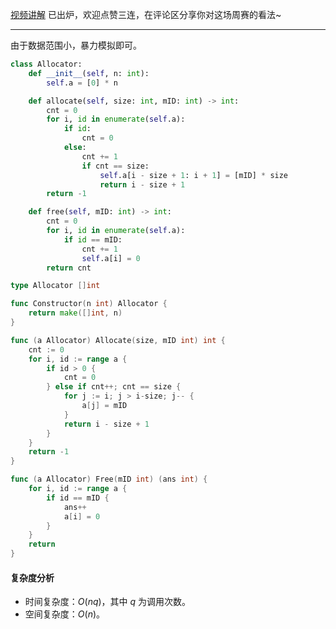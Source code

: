 [视频讲解](https://www.bilibili.com/video/BV1QK41167cr/) 已出炉，欢迎点赞三连，在评论区分享你对这场周赛的看法~

---

由于数据范围小，暴力模拟即可。

```py [sol1-Python3]
class Allocator:
    def __init__(self, n: int):
        self.a = [0] * n

    def allocate(self, size: int, mID: int) -> int:
        cnt = 0
        for i, id in enumerate(self.a):
            if id:
                cnt = 0
            else:
                cnt += 1
                if cnt == size:
                    self.a[i - size + 1: i + 1] = [mID] * size
                    return i - size + 1
        return -1

    def free(self, mID: int) -> int:
        cnt = 0
        for i, id in enumerate(self.a):
            if id == mID:
                cnt += 1
                self.a[i] = 0
        return cnt
```

```go [sol1-Go]
type Allocator []int

func Constructor(n int) Allocator {
	return make([]int, n)
}

func (a Allocator) Allocate(size, mID int) int {
	cnt := 0
	for i, id := range a {
		if id > 0 {
			cnt = 0
		} else if cnt++; cnt == size {
			for j := i; j > i-size; j-- {
				a[j] = mID
			}
			return i - size + 1
		}
	}
	return -1
}

func (a Allocator) Free(mID int) (ans int) {
	for i, id := range a {
		if id == mID {
			ans++
			a[i] = 0
		}
	}
	return
}
```

#### 复杂度分析

- 时间复杂度：$O(nq)$，其中 $q$ 为调用次数。
- 空间复杂度：$O(n)$。
